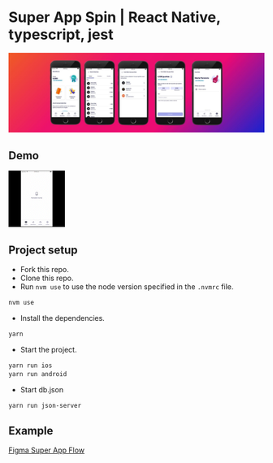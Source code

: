 # Super App Spin | React Native, typescript, jest

![Vista de la app](https://github.com/michellepennat-df/super-app-spin/blob/develop/src/assets/demo.jpg)

## Demo

![Demo de la app](https://github.com/michellepennat-df/super-app-spin/blob/develop/src/assets/demo.gif)

## Project setup

- Fork this repo.
- Clone this repo.
- Run `nvm use` to use the node version specified in the `.nvmrc` file.

```bash
nvm use
```

- Install the dependencies.

```bash
yarn
```

- Start the project.

```bash
yarn run ios
yarn run android
```

- Start db.json

```bash
yarn run json-server
```

## Example

[Figma Super App Flow](https://www.figma.com/file/7vNlhvWCFxpILCCh93wp9P/Super-App--Flow?type=design&node-id=7622-210762&mode=design&t=KjbcAvlSwGql8QRu-0)
